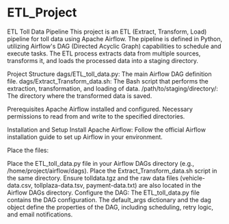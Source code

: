 # ETL_Project

ETL Toll Data Pipeline
This project is an ETL (Extract, Transform, Load) pipeline for toll data using Apache Airflow. The pipeline is defined in Python, utilizing Airflow's DAG (Directed Acyclic Graph) capabilities to schedule and execute tasks. The ETL process extracts data from multiple sources, transforms it, and loads the processed data into a staging directory.

Project Structure
dags/ETL_toll_data.py: The main Airflow DAG definition file.
dags/Extract_Transform_data.sh: The Bash script that performs the extraction, transformation, and loading of data.
/path/to/staging/directory/: The directory where the transformed data is saved.

Prerequisites
Apache Airflow installed and configured.
Necessary permissions to read from and write to the specified directories.

Installation and Setup
Install Apache Airflow:
Follow the official Airflow installation guide to set up Airflow in your environment.

Place the files:

Place the ETL_toll_data.py file in your Airflow DAGs directory (e.g., /home/project/airflow/dags).
Place the Extract_Transform_data.sh script in the same directory.
Ensure tolldata.tgz and the raw data files (vehicle-data.csv, tollplaza-data.tsv, payment-data.txt) are also located in the Airflow DAGs directory.
Configure the DAG:
The ETL_toll_data.py file contains the DAG configuration. The default_args dictionary and the dag object define the properties of the DAG, including scheduling, retry logic, and email notifications.
